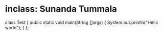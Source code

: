 # inclass: Sunanda Tummala 

class Test
{
    public static void main(String []args)
    {
        System.out.println("Hello world");
    }
};
